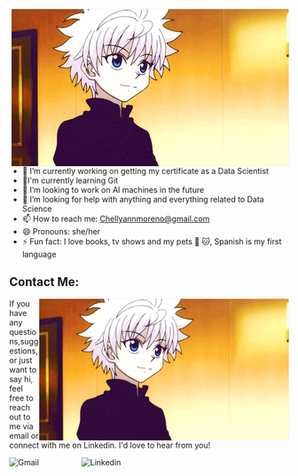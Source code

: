 <img hight="370" width="500" align="right" alt="GIF" src="images/Killua.gif">

- 🔭 I’m currently working on getting my certificate as a Data Scientist
- 🌱I'm currently learning Git
- 👯 I’m looking to work on AI machines in the future
- 🤔 I’m looking for help with anything and everything related to Data Science 
- 📫 How to reach me: Chellyannmoreno@gmail.com
- 😄 Pronouns: she/her
- ⚡ Fun fact: I love books, tv shows and my pets :dog: :cat:, Spanish is my first language

## Contact Me:

<img hight="320" width="450" align="right" alt="GIF" src="images/Killua.gif">

If you have any questions,suggestions, or just want to say hi, feel free to reach out to me via email or connect with me on Linkedin. I'd love to hear from you!

<a href="mailto:Chellyannmoreno@gmail.com">
 <img align="left" alt="Gmail" width="130" hight="100" src="https://github.com/Xx-Ashutosh-xX/Xx-Ashutosh-xX/blob/master/assets/icons/gmail.png" />
</a>
<a href="https://www.linkedin.com/in/chellyann-moreno/">
  <img align="left" alt="Linkedin" width="150" hight="100" src="https://github.com/Xx-Ashutosh-xX/Xx-Ashutosh-xX/blob/master/assets/icons/linkedin.png" />
